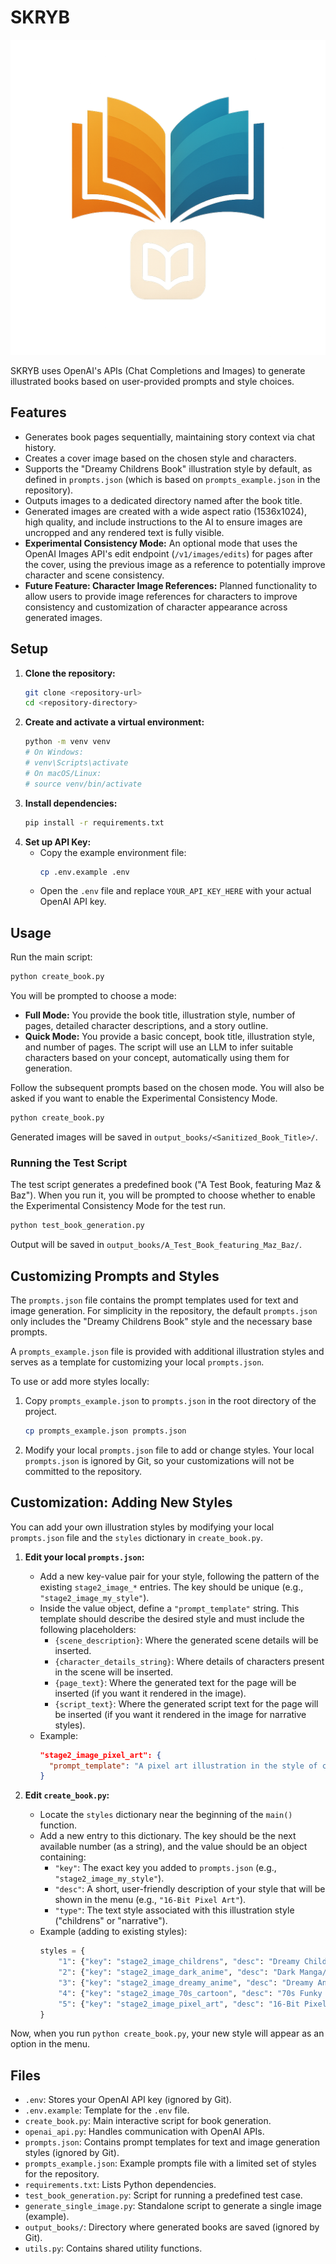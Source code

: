 # SKRYB

![SKRYB Logo](skryb_logo.png)

SKRYB uses OpenAI's APIs (Chat Completions and Images) to generate illustrated books based on user-provided prompts and style choices.

## Features

*   Generates book pages sequentially, maintaining story context via chat history.
*   Creates a cover image based on the chosen style and characters.
*   Supports the "Dreamy Childrens Book" illustration style by default, as defined in `prompts.json` (which is based on `prompts_example.json` in the repository).
*   Outputs images to a dedicated directory named after the book title.
*   Generated images are created with a wide aspect ratio (1536x1024), high quality, and include instructions to the AI to ensure images are uncropped and any rendered text is fully visible.
*   **Experimental Consistency Mode:** An optional mode that uses the OpenAI Images API's edit endpoint (`/v1/images/edits`) for pages after the cover, using the previous image as a reference to potentially improve character and scene consistency.
*   **Future Feature: Character Image References:** Planned functionality to allow users to provide image references for characters to improve consistency and customization of character appearance across generated images.

## Setup

1.  **Clone the repository:**
    ```bash
    git clone <repository-url>
    cd <repository-directory>
    ```
2.  **Create and activate a virtual environment:**
    ```bash
    python -m venv venv
    # On Windows:
    # venv\Scripts\activate
    # On macOS/Linux:
    # source venv/bin/activate
    ```
3.  **Install dependencies:**
    ```bash
    pip install -r requirements.txt
    ```
4.  **Set up API Key:**
    *   Copy the example environment file:
        ```bash
        cp .env.example .env
        ```
    *   Open the `.env` file and replace `YOUR_API_KEY_HERE` with your actual OpenAI API key.

## Usage

Run the main script:
```bash
python create_book.py
```
You will be prompted to choose a mode:

*   **Full Mode:** You provide the book title, illustration style, number of pages, detailed character descriptions, and a story outline.
*   **Quick Mode:** You provide a basic concept, book title, illustration style, and number of pages. The script will use an LLM to infer suitable characters based on your concept, automatically using them for generation.

Follow the subsequent prompts based on the chosen mode. You will also be asked if you want to enable the Experimental Consistency Mode.

```bash
python create_book.py
```

Generated images will be saved in `output_books/<Sanitized_Book_Title>/`.

### Running the Test Script

The test script generates a predefined book ("A Test Book, featuring Maz & Baz"). When you run it, you will be prompted to choose whether to enable the Experimental Consistency Mode for the test run.

```bash
python test_book_generation.py
```

Output will be saved in `output_books/A_Test_Book_featuring_Maz_Baz/`.

## Customizing Prompts and Styles

The `prompts.json` file contains the prompt templates used for text and image generation. For simplicity in the repository, the default `prompts.json` only includes the "Dreamy Childrens Book" style and the necessary base prompts.

A `prompts_example.json` file is provided with additional illustration styles and serves as a template for customizing your local `prompts.json`.

To use or add more styles locally:

1.  Copy `prompts_example.json` to `prompts.json` in the root directory of the project.
    ```bash
    cp prompts_example.json prompts.json
    ```
2.  Modify your local `prompts.json` file to add or change styles. Your local `prompts.json` is ignored by Git, so your customizations will not be committed to the repository.

## Customization: Adding New Styles

You can add your own illustration styles by modifying your local `prompts.json` file and the `styles` dictionary in `create_book.py`.

1.  **Edit your local `prompts.json`:**
    *   Add a new key-value pair for your style, following the pattern of the existing `stage2_image_*` entries. The key should be unique (e.g., `"stage2_image_my_style"`).
    *   Inside the value object, define a `"prompt_template"` string. This template should describe the desired style and must include the following placeholders:
        *   `{scene_description}`: Where the generated scene details will be inserted.
        *   `{character_details_string}`: Where details of characters present in the scene will be inserted.
        *   `{page_text}`: Where the generated text for the page will be inserted (if you want it rendered in the image).
        *   `{script_text}`: Where the generated script text for the page will be inserted (if you want it rendered in the image for narrative styles).
    *   Example:
        ```json
        "stage2_image_pixel_art": {
          "prompt_template": "A pixel art illustration in the style of classic 16-bit games.\\n\\nScene Description: {scene_description}\\n\\nCharacters present:\\n{character_details_string}\\n\\nRender the following text using a blocky pixel font: \"{page_text}\""
        }
        ```

2.  **Edit `create_book.py`:**
    *   Locate the `styles` dictionary near the beginning of the `main()` function.
    *   Add a new entry to this dictionary. The key should be the next available number (as a string), and the value should be an object containing:
        *   `"key"`: The exact key you added to `prompts.json` (e.g., `"stage2_image_my_style"`).
        *   `"desc"`: A short, user-friendly description of your style that will be shown in the menu (e.g., `"16-Bit Pixel Art"`).
        *   `"type"`: The text style associated with this illustration style ("childrens" or "narrative").
    *   Example (adding to existing styles):
        ```python
        styles = {
            "1": {"key": "stage2_image_childrens", "desc": "Dreamy Childrens Book", "type": "childrens"},
            "2": {"key": "stage2_image_dark_anime", "desc": "Dark Manga/Anime Comic", "type": "narrative"},
            "3": {"key": "stage2_image_dreamy_anime", "desc": "Dreamy Anime", "type": "narrative"},
            "4": {"key": "stage2_image_70s_cartoon", "desc": "70s Funky Cartoon", "type": "narrative"},
            "5": {"key": "stage2_image_pixel_art", "desc": "16-Bit Pixel Art", "type": "narrative"} # New entry
        }
        ```

Now, when you run `python create_book.py`, your new style will appear as an option in the menu.

## Files

*   `.env`: Stores your OpenAI API key (ignored by Git).
*   `.env.example`: Template for the `.env` file.
*   `create_book.py`: Main interactive script for book generation.
*   `openai_api.py`: Handles communication with OpenAI APIs.
*   `prompts.json`: Contains prompt templates for text and image generation styles (ignored by Git).
*   `prompts_example.json`: Example prompts file with a limited set of styles for the repository.
*   `requirements.txt`: Lists Python dependencies.
*   `test_book_generation.py`: Script for running a predefined test case.
*   `generate_single_image.py`: Standalone script to generate a single image (example).
*   `output_books/`: Directory where generated books are saved (ignored by Git).
*   `utils.py`: Contains shared utility functions.
